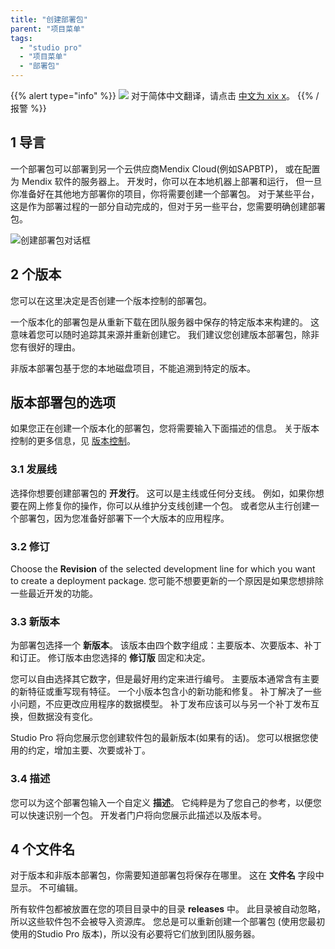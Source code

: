 ```yaml
---
title: "创建部署包"
parent: "项目菜单"
tags:
  - "studio pro"
  - "项目菜单"
  - "部署包"
---
```


{{% alert type="info" %}}
<img src="attachments/chinese-translation/china.png" style="display: inline-block; margin: 0" /> 对于简体中文翻译，请点击 [中文为 xix x](https://cdn.mendix.tencent-cloud.com/documentation/refguide8/create-deployment-package-dialog.pdf)。
{{% /报警 %}}

## 1 导言

一个部署包可以部署到另一个云供应商Mendix Cloud(例如SAPBTP)， 或在配置为 Mendix 软件的服务器上。 开发时，你可以在本地机器上部署和运行， 但一旦你准备好在其他地方部署你的项目，你将需要创建一个部署包。 对于某些平台，这是作为部署过程的一部分自动完成的，但对于另一些平台，您需要明确创建部署包。

![创建部署包对话框](attachments/project-menu/create-deployment-package.png)

## 2 个版本

您可以在这里决定是否创建一个版本控制的部署包。

一个版本化的部署包是从重新下载在团队服务器中保存的特定版本来构建的。 这意味着您可以随时追踪其来源并重新创建它。 我们建议您创建版本部署包，除非您有很好的理由。

非版本部署包基于您的本地磁盘项目，不能追溯到特定的版本。

## 版本部署包的选项

如果您正在创建一个版本化的部署包，您将需要输入下面描述的信息。 关于版本控制的更多信息，见 [版本控制](version-control)。

### 3.1 发展线

选择你想要创建部署包的 **开发行**。 这可以是主线或任何分支线。 例如，如果你想要在网上修复你的操作，你可以从维护分支线创建一个包。 或者您从主行创建一个部署包，因为您准备好部署下一个大版本的应用程序。

### 3.2 修订

Choose the **Revision** of the selected development line for which you want to create a deployment package. 您可能不想要更新的一个原因是如果您想排除一些最近开发的功能。

### 3.3 新版本

为部署包选择一个 **新版本**。 该版本由四个数字组成：主要版本、次要版本、补丁和订正。 修订版本由您选择的 **修订版** 固定和决定。

您可以自由选择其它数字，但是最好用约定来进行编号。 主要版本通常含有主要的新特征或重写现有特征。 一个小版本包含小的新功能和修复。 补丁解决了一些小问题，不应更改应用程序的数据模型。 补丁发布应该可以与另一个补丁发布互换，但数据没有变化。

Studio Pro 将向您展示您创建软件包的最新版本(如果有的话)。 您可以根据您使用的约定，增加主要、次要或补丁。

### 3.4 描述

您可以为这个部署包输入一个自定义 **描述**。 它纯粹是为了您自己的参考，以便您可以快速识别一个包。 开发者门户将向您展示此描述以及版本号。

## 4 个文件名

对于版本和非版本部署包，你需要知道部署包将保存在哪里。 这在 **文件名** 字段中显示。 不可编辑。

所有软件包都被放置在您的项目目录中的目录 **releases** 中。 此目录被自动忽略，所以这些软件包不会被导入资源库。 您总是可以重新创建一个部署包 (使用您最初使用的Studio Pro 版本)，所以没有必要将它们放到团队服务器。
